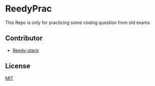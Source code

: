 # ReedyPrac
This Repo is only for practicing some coding question from old exams   

## Contributor
 - [Reedy-stack](https://github.com/Reedy-stack)

## License
[MIT](https://choosealicense.com/licenses/mit/)
